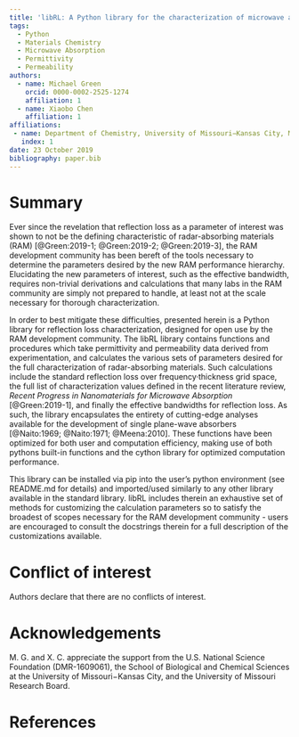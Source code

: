 ```yaml
---
title: 'libRL: A Python library for the characterization of microwave absorption'
tags:
  - Python
  - Materials Chemistry
  - Microwave Absorption
  - Permittivity
  - Permeability
authors:
  - name: Michael Green
    orcid: 0000-0002-2525-1274
    affiliation: 1
  - name: Xiaobo Chen
    affiliation: 1
affiliations:
 - name: Department of Chemistry, University of Missouri−Kansas City, MO 64110, U.S.A.
   index: 1
date: 23 October 2019
bibliography: paper.bib
---
```


# Summary

Ever since the revelation that reflection loss as a parameter of interest was
shown to not be the defining characteristic of radar-absorbing materials (RAM)
[@Green:2019-1; @Green:2019-2; @Green:2019-3], the RAM development community has
been bereft of the tools necessary to determine the parameters desired by the new
RAM performance hierarchy. Elucidating the new parameters of interest, such as the
effective bandwidth, requires non-trivial derivations and calculations that many labs
in the RAM community are simply not prepared to handle, at least not at the scale
necessary for thorough characterization.

In order to best mitigate these difficulties, presented herein is a Python library
for reflection loss characterization, designed for open use by the RAM development
community. The libRL library contains functions and procedures which take
permittivity and permeability data derived from experimentation, and calculates the
various sets of parameters desired for the full characterization of radar-absorbing
materials. Such calculations include the standard reflection loss over
frequency·thickness grid space, the full list of characterization values defined in
the recent literature review, *Recent Progress in Nanomaterials for Microwave Absorption*
[@Green:2019-1], and finally the effective bandwidths for reflection loss. As such, the
library encapsulates the entirety of cutting-edge analyses available for the development
of single plane-wave absorbers [@Naito:1969; @Naito:1971; @Meena:2010]. These functions
have been optimized for both user and computation efficiency, making use of both pythons
built-in functions and the cython library for optimized computation performance.


This library can be installed via pip into the user’s python environment (see README.md
for details) and imported/used similarly to any other library available in the standard
library. libRL includes therein an exhaustive set of methods for customizing the
calculation parameters so to satisfy the broadest of scopes necessary for the RAM
development community - users are encouraged to consult the docstrings therein for a
full description of the customizations available.

# Conflict of interest

Authors declare that there are no conflicts of interest.

# Acknowledgements

M. G. and X. C. appreciate the support from the U.S. National Science Foundation
(DMR-1609061), the School of Biological and Chemical Sciences at the
University of Missouri−Kansas City, and the University of Missouri Research Board.

# References